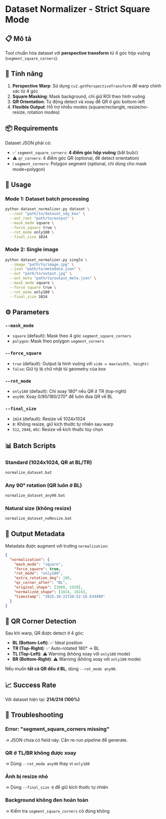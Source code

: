 # Dataset Normalizer - Strict Square Mode

## 📋 Mô tả

Tool chuẩn hóa dataset với **perspective transform** từ 4 góc hộp vuông (`segment_square_corners`).

## 🎯 Tính năng

1. **Perspective Warp**: Sử dụng `cv2.getPerspectiveTransform` để warp chính xác từ 4 góc
2. **Square Masking**: Mask background, chỉ giữ ROI theo hình vuông
3. **QR Orientation**: Tự động detect và xoay để QR ở góc bottom-left
4. **Flexible Output**: Hỗ trợ nhiều modes (square/rectangle, resize/no-resize, rotation modes)

## 📦 Requirements

Dataset JSON phải có:
- ✅ `segment_square_corners`: **4 điểm góc hộp vuông** (bắt buộc)
- ⚠️ `qr_corners`: 4 điểm góc QR (optional, để detect orientation)
- ℹ️ `segment_corners`: Polygon segment (optional, chỉ dùng cho mask mode=polygon)

## 🚀 Usage

### Mode 1: Dataset batch processing

```bash
python dataset_normalizer.py dataset \
  --root "path/to/dataset_sdy_box" \
  --out_root "path/to/output" \
  --mask_mode square \
  --force_square true \
  --rot_mode only180 \
  --final_size 1024
```

### Mode 2: Single image

```bash
python dataset_normalizer.py single \
  --image "path/to/image.jpg" \
  --json "path/to/metadata.json" \
  --out "path/to/output.jpg" \
  --out_meta "path/to/output_meta.json" \
  --mask_mode square \
  --force_square true \
  --rot_mode only180 \
  --final_size 1024
```

## ⚙️ Parameters

### `--mask_mode`
- `square` (default): Mask theo 4 góc `segment_square_corners`
- `polygon`: Mask theo polygon `segment_corners`

### `--force_square`
- `true` (default): Output là hình vuông với `side = max(width, height)`
- `false`: Giữ tỷ lệ chữ nhật từ geometry của box

### `--rot_mode`
- `only180` (default): Chỉ xoay 180° nếu QR ở TR (top-right)
- `any90`: Xoay 0/90/180/270° để luôn đưa QR về BL

### `--final_size`
- `1024` (default): Resize về 1024x1024
- `0`: Không resize, giữ kích thước tự nhiên sau warp
- `512`, `2048`, etc: Resize về kích thước tùy chọn

## 📊 Batch Scripts

### Standard (1024x1024, QR at BL/TR)
```bash
normalize_dataset.bat
```

### Any 90° rotation (QR luôn ở BL)
```bash
normalize_dataset_any90.bat
```

### Natural size (không resize)
```bash
normalize_dataset_noResize.bat
```

## 📄 Output Metadata

Metadata được augment với trường `normalization`:

```json
{
  "normalization": {
    "mask_mode": "square",
    "force_square": true,
    "rot_mode": "only180",
    "extra_rotation_deg": 180,
    "qr_corner_after": "BL",
    "original_shape": [1080, 1920],
    "normalized_shape": [1024, 1024],
    "timestamp": "2025-10-21T20:52:16.634499"
  }
}
```

## 🎨 QR Corner Detection

Sau khi warp, QR được detect ở 4 góc:
- **BL (Bottom-Left)**: ✅ Ideal position
- **TR (Top-Right)**: ✅ Auto-rotated 180° → BL
- **TL (Top-Left)**: ⚠️ Warning (không xoay với `only180` mode)
- **BR (Bottom-Right)**: ⚠️ Warning (không xoay với `only180` mode)

Nếu muốn **tất cả QR đều ở BL**, dùng `--rot_mode any90`.

## 📈 Success Rate

Với dataset hiện tại: **214/214 (100%)**

## 🔧 Troubleshooting

### Error: "segment_square_corners missing"
→ JSON chưa có field này. Cần re-run pipeline để generate.

### QR ở TL/BR không được xoay
→ Dùng `--rot_mode any90` thay vì `only180`

### Ảnh bị resize nhỏ
→ Dùng `--final_size 0` để giữ kích thước tự nhiên

### Background không đen hoàn toàn
→ Kiểm tra `segment_square_corners` có đúng không

